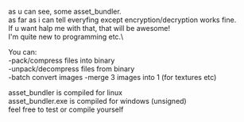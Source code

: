 as u can see, some asset_bundler.\
as far as i can tell everyfing except encryption/decryption works fine.\
If u want halp me with that, that will be awesome!\
I'm quite new to programming etc.\

You can:\
-pack/compress files into binary\
-unpack/decompress files from binary\
-batch convert images
-merge 3 images into 1 (for textures etc)

asset_bundler is compiled for linux\
asset_bundler.exe is compiled for windows (unsigned)\
feel free to test or compile yourself

